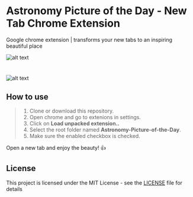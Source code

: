 # Astronomy Picture of the Day - New Tab Chrome Extension
Google chrome extension | transforms your new tabs to an inspiring beautiful place

![alt text](https://raw.githubusercontent.com/23imak/Astronomy-Picture-of-the-Day/master/images/readme.png)
#
![alt text](https://raw.githubusercontent.com/23imak/Astronomy-Picture-of-the-Day/master/images/readme-1.png)
## How to use
> 1. Clone or download this repository.
> 2. Open chrome and go to extenions in settings.
> 3. Click on  **Load unpacked extension..**
> 4. Select the root folder named **Astronomy-Picture-of-the-Day**.
> 5. Make sure the enabled checkbox is checked.

 Open a new tab and enjoy the beauty!  :+1: 

## License
This project is licensed under the MIT License - see the [LICENSE](https://github.com/23imak/Astronomy-Picture-of-the-Day/blob/master/LICENSE) file for details
